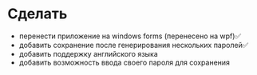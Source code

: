 # Сделать
- перенести приложение на windows forms (перенесено на wpf)✅
- добавить сохранение после генерирования нескольких паролей✅
- добавить поддержку английского языка
- добавить возможность ввода своего пароля для сохранения
